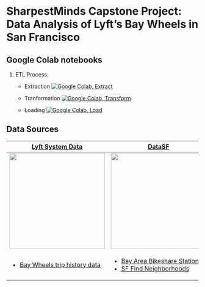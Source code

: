# SharpestMinds Capstone Project: Data Analysis of Lyft’s Bay Wheels in San Francisco

## Google Colab notebooks

1. ETL Process:

    * Extraction <a href="https://colab.research.google.com/github/HP-Nunes/SMCapstone_GColab/blob/main/Notebook_1_extract.ipynb" target="_blank"><img src="https://colab.research.google.com/assets/colab-badge.svg" alt="Google Colab, Extract"></a>

    * Tranformation <a href="https://colab.research.google.com/github/HP-Nunes/SMCapstone_GColab/blob/main/Notebook_2_transform.ipynb" target="_blank"><img src="https://colab.research.google.com/assets/colab-badge.svg" alt="Google Colab, Transform"></a>

    * Loading <a href="" target="_blank"><img src="https://colab.research.google.com/assets/colab-badge.svg" alt="Google Colab, Load"></a>

## Data Sources

| [Lyft System Data](https://www.lyft.com/bikes/bay-wheels/system-data) | [DataSF](https://datasf.org/opendata/) |
|------------|-------------|
| <img src="https://upload.wikimedia.org/wikipedia/commons/thumb/a/a0/Lyft_logo.svg/199px-Lyft_logo.svg.png" width="250"> | <img src="http://www.azavea.com/wp-content/uploads/2015/04/DataSF.png" width="250"> |
| <ul><li><a href="https://s3.amazonaws.com/baywheels-data/index.html" target="_blank">Bay Wheels trip history data</a></li></ul> | <ul><li><a href="https://data.sfgov.org/Transportation/Bay-Area-Bikeshare-Stations/7jbp-yzp3" target="_blank">Bay Area Bikeshare Stations</a></li><li><a href="https://data.sfgov.org/Geographic-Locations-and-Boundaries/SF-Find-Neighborhoods/pty2-tcw4" target="_blank">SF Find Neighborhoods</a>
</li></ul> 
